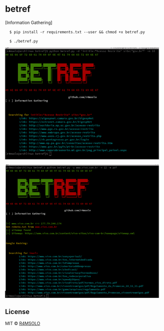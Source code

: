 # betref
[Information Gathering]

```
  $ pip install -r requirements.txt --user && chmod +x betref.py
```
```
  $ ./betref.py
```
 ![](img/1.png)
 
 ![](img/2.png)


## License

MIT © [R4MSOLO](https://r4msolo.github.io)<br/>
